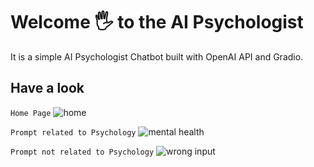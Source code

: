 # Welcome 🖐 to the AI Psychologist
It is a simple AI Psychologist Chatbot built with OpenAI API and Gradio.

## Have a look 
`Home Page`
![home](https://github.com/akshatsinghal2/AI-Projects/assets/119438254/258d49c7-ab21-4fb3-ab3e-e7450c491e6b)


`Prompt related to Psychology`
![mental health](https://github.com/akshatsinghal2/AI-Projects/assets/119438254/cf11d844-c193-4d83-8165-53f58c529fd7)


`Prompt not related to Psychology`
![wrong input](https://github.com/akshatsinghal2/AI-Projects/assets/119438254/1486fc87-914f-41d7-a4cb-75cbe9907a89)
